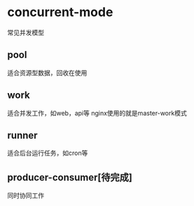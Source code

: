 # concurrent-mode
常见并发模型

## pool
适合资源型数据，回收在使用

## work
适合并发工作，如web，api等
nginx使用的就是master-work模式

## runner
  适合后台运行任务，如cron等
  
## producer-consumer[待完成]
同时协同工作

